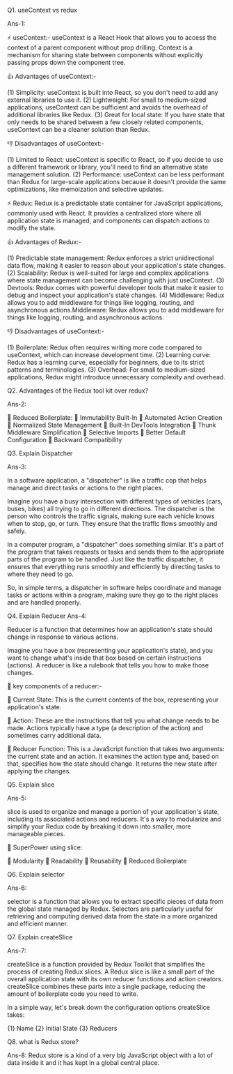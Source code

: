 Q1. useContext vs redux

Ans-1: 

⚡ useContext:- useContext is a React Hook that allows you to access the context of a parent component without prop drilling. Context is a mechanism for sharing state between components without explicitly passing props down the component tree.

👍 Advantages of useContext:- 

(1) Simplicity: useContext is built into React, so you don't need to add any external libraries to use it.
(2) Lightweight: For small to medium-sized applications, useContext can be sufficient and avoids the overhead of additional libraries like Redux.
(3) Great for local state: If you have state that only needs to be shared between a few closely related components, useContext can be a cleaner solution than Redux.

👎 Disadvantages of useContext:-

(1) Limited to React: useContext is specific to React, so if you decide to use a different framework or library, you'll need to find an alternative state management solution.
(2) Performance: useContext can be less performant than Redux for large-scale applications because it doesn't provide the same optimizations, like memoization and selective updates.

⚡ Redux: Redux is a predictable state container for JavaScript applications, commonly used with React. It provides a centralized store where all application state is managed, and components can dispatch actions to modify the state.

👍 Advantages of Redux:- 

(1) Predictable state management: Redux enforces a strict unidirectional data flow, making it easier to reason about your application's state changes.
(2) Scalability: Redux is well-suited for large and complex applications where state management can become challenging with just useContext.
(3) Devtools: Redux comes with powerful developer tools that make it easier to debug and inspect your application's state changes.
(4) Middleware: Redux allows you to add middleware for things like logging, routing, and asynchronous actions.Middleware: Redux allows you to add middleware for things like logging, routing, and asynchronous actions.

👎 Disadvantages of useContext:-

(1) Boilerplate: Redux often requires writing more code compared to useContext, which can increase development time.
(2) Learning curve: Redux has a learning curve, especially for beginners, due to its strict patterns and terminologies.
(3) Overhead: For small to medium-sized applications, Redux might introduce unnecessary complexity and overhead.


Q2. Advantages of the Redux tool kit over redux?

Ans-2:

🔌 Reduced Boilerplate:
🔌 Immutability Built-In
🔌 Automated Action Creation
🔌 Normalized State Management
🔌 Built-In DevTools Integration
🔌 Thunk Middleware Simplification
🔌 Selective Imports
🔌 Better Default Configuration
🔌 Backward Compatibility

Q3. Explain Dispatcher

Ans-3: 

In a software application, a "dispatcher" is like a traffic cop that helps manage and direct tasks or actions to the right places.

Imagine you have a busy intersection with different types of vehicles (cars, buses, bikes) all trying to go in different directions. The dispatcher is the person who controls the traffic signals, making sure each vehicle knows when to stop, go, or turn. They ensure that the traffic flows smoothly and safely.

In a computer program, a "dispatcher" does something similar. It's a part of the program that takes requests or tasks and sends them to the appropriate parts of the program to be handled. Just like the traffic dispatcher, it ensures that everything runs smoothly and efficiently by directing tasks to where they need to go.

So, in simple terms, a dispatcher in software helps coordinate and manage tasks or actions within a program, making sure they go to the right places and are handled properly.

Q4. Explain Reducer
Ans-4: 

Reducer is a function that determines how an application's state should change in response to various actions.

Imagine you have a box (representing your application's state), and you want to change what's inside that box based on certain instructions (actions). A reducer is like a rulebook that tells you how to make those changes.

🚀 key components of a reducer:- 

🥇 Current State: This is the current contents of the box, representing your application's state.

🥇 Action: These are the instructions that tell you what change needs to be made. Actions typically have a type (a description of the action) and sometimes carry additional data.

🥇 Reducer Function: This is a JavaScript function that takes two arguments: the current state and an action. It examines the action type and, based on that, specifies how the state should change. It returns the new state after applying the changes.


Q5. Explain slice 

Ans-5:

slice is used to organize and manage a portion of your application's state, including its associated actions and reducers. It's a way to modularize and simplify your Redux code by breaking it down into smaller, more manageable pieces.

🚀 SuperPower using slice:

🔌 Modularity
🔌 Readability
🔌 Reusability
🔌 Reduced Boilerplate


Q6. Explain selector

Ans-6: 

selector is a function that allows you to extract specific pieces of data from the global state managed by Redux. Selectors are particularly useful for retrieving and computing derived data from the state in a more organized and efficient manner.

Q7. Explain createSlice

Ans-7: 

createSlice is a function provided by Redux Toolkit that simplifies the process of creating Redux slices. A Redux slice is like a small part of the overall application state with its own reducer functions and action creators. createSlice combines these parts into a single package, reducing the amount of boilerplate code you need to write.

  In a simple way, let's break down the configuration options createSlice takes:

  {1} Name
  {2} Initial State
  {3} Reducers

Q8. what is Redux store?

Ans-8: Redux store is a kind of a very big JavaScript object with a lot of data inside it and it has kept in a global central place.

